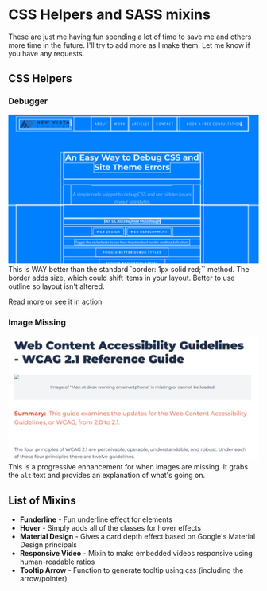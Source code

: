 # CSS Helpers and SASS mixins
These are just me having fun spending a lot of time to save me and others more time in the future. I'll try to add more as I make them. Let me know if you have any requests.

## CSS Helpers
### Debugger
![Screenshot of debugger in action](/assets/debugger.png)
This is WAY better than the standard `border: 1px solid red;`` method. The border adds size, which could shift items in your layout. Better to use outline so layout isn't altered.

[Read more or see it in action](https://newvistadigital.com/blog/easy-way-debug-css-and-site-theme-errors)

### Image Missing
![Screenshot of missing image](/assets/image-missing.png)
This is a progressive enhancement for when images are missing. It grabs the `alt` text and provides an explanation of what's going on.

## List of Mixins
* **Funderline** - Fun underline effect for <a> elements
* **Hover** - Simply adds all of the classes for hover effects
* **Material Design** - Gives a card depth effect based on Google's Material Design principals
* **Responsive Video** - Mixin to make embedded videos responsive using human-readable ratios
* **Tooltip Arrow** - Function to generate tooltip using css (including the arrow/pointer)